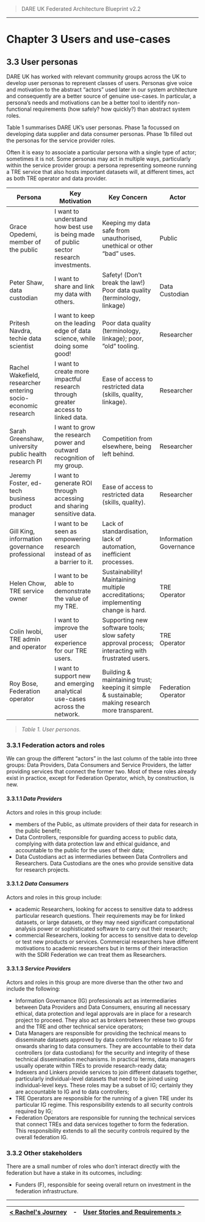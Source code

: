 > DARE UK Federated Architecture Blueprint  v2.2
----

# Chapter 3 Users and use-cases
## 3.3 User personas

DARE UK has worked with relevant community groups across the UK to develop user personas to represent classes of users. Personas give voice and motivation to the abstract “actors” used later in our system architecture and consequently are a better source of genuine use-cases. In particular, a persona’s needs and motivations can be a better tool to identify non-functional requirements (how safely? how quickly?) than abstract system roles. 

Table 1 summarises DARE UK’s user personas. Phase 1a focussed on developing data supplier and data consumer personas. Phase 1b filled out the personas for the service provider roles.

Often it is easy to associate a particular persona with a single type of actor; sometimes it is not. Some personas may act in multiple ways, particularly within the service provider group: a persona representing someone running a TRE service that also hosts important datasets will, at different times, act as both TRE operator and data provider.

 | Persona	| Key Motivation	| Key Concern	| Actor | 
 |--- |--- |--- |--- |  
 | Grace Opedemi, member of the public | I want to understand how best use is being made of public sector research investments.  | Keeping my data safe from unauthorised, unethical or other “bad” uses. | Public | 
 | Peter Shaw, data custodian	| I want to share and link my data with others.	| Safety! (Don’t break the law!) Poor data quality (terminology, linkage)	| Data Custodian | 
 | Pritesh Navdra, techie data scientist	| I want to keep on the leading edge of data science, while doing some good! | 	Poor data quality (terminology, linkage); poor, ”old” tooling. | 	Researcher | 
 | Rachel Wakefield, researcher entering socio-economic research | 	I want to create more impactful research through greater access to linked data.	 | Ease of access to restricted data (skills, quality, linkage). | Researcher | 
 | Sarah Greenshaw, university public health research PI | I want to grow the research power and outward recognition of my group.  | Competition from elsewhere, being left behind. | Researcher | 
 | Jeremy Foster, ed-tech business product manager | 	I want to generate ROI through accessing and sharing sensitive data.	 | Ease of access to restricted data (skills, quality).	 | Researcher | 
 | Gill King, information governance professional | 	I want to be seen as empowering research instead of as a barrier to it.	 | Lack of standardisation, lack of automation, inefficient processes. | 	Information Governance | 
 | Helen Chow, TRE service owner	 | I want to be able to demonstrate the value of my TRE. | 	Sustainability! Maintaining multiple accreditations; implementing change is hard.	 | TRE Operator | 
 | Colin Iwobi, TRE admin and operator	 | I want to improve the user experience for our TRE users. | 	Supporting new software tools; slow safety approval process; interacting with frustrated users. | 	TRE Operator | 
 | Roy Bose, Federation operator | 	I want to support new and emerging analytical use-cases across the network. | 	Building & maintaining trust; keeping it simple & sustainable; making research more transparent. | 	Federation Operator | 

> _Table 1. User personas._

### 3.3.1 Federation actors and roles

We can group the different “actors” in the last column of the table into three groups: Data
Providers, Data Consumers and Service Providers, the latter providing services that connect
the former two.
Most of these roles already exist in practice, except for Federation Operator, which, by
construction, is new.

#### 3.3.1.1 _Data Providers_
Actors and roles in this group include:

- members of the Public, as ultimate providers of their data for research in the public
    benefit;
- Data Controllers, responsible for guarding access to public data, complying with data
    protection law and ethical guidance, and accountable to the public for the uses of
    their data;
- Data Custodians act as intermediaries between Data Controllers and Researchers.
    Data Custodians are the ones who provide sensitive data for research projects.

#### 3.3.1.2 _Data Consumers_
Actors and roles in this group include:

- academic Researchers, looking for access to sensitive data to address particular
    research questions. Their requirements may be for linked datasets, or large datasets,
    or they may need significant computational analysis power or sophisticated software
    to carry out their research;
- commercial Researchers, looking for access to sensitive data to develop or test new
    products or services. Commercial researchers have different motivations to academic
    researchers but in terms of their interaction with the SDRI Federation we can treat
    them as Researchers.

#### 3.3.1.3 _Service Providers_
Actors and roles in this group are more diverse than the other two and include the following:

- Information Governance (IG) professionals act as intermediaries between Data
    Providers and Data Consumers, ensuring all necessary ethical, data protection and
    legal approvals are in place for a research project to proceed. They also act as brokers
    between these two groups and the TRE and other technical service operators;
- Data Managers are responsible for providing the technical means to disseminate
    datasets approved by data controllers for release to IG for onwards sharing to data
    consumers. They are accountable to their data controllers (or data custodians) for the
    security and integrity of these technical dissemination mechanisms. In practical terms,
    data managers usually operate within TREs to provide research-ready data;
- Indexers and Linkers provide services to join different datasets together, particularly
    individual-level datasets that need to be joined using individual-level keys. These roles
    may be a subset of IG; certainly they are accountable to IG and to data controllers;
- TRE Operators are responsible for the running of a given TRE under its particular IG
    regime. This responsibility extends to all security controls required by IG;
- Federation Operators are responsible for running the technical services that connect
    TREs and data services together to form the federation. This responsibility extends to
    all the security controls required by the overall federation IG.


### 3.3.2 Other stakeholders

There are a small number of roles who don’t interact directly with the federation but have a
stake in its outcomes, including:

- Funders (F), responsible for seeing overall return on investment in the federation
    infrastructure.

----

| [< Rachel's Journey](3_2_Rachels_Journey.md) | - | [User Stories and Requirements >](3_4_User_Stories.md) |
| ---- | ---- | ---- |



